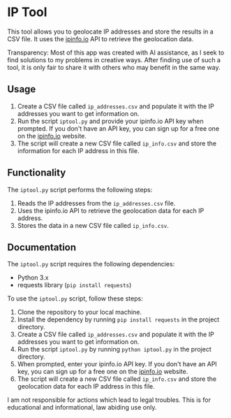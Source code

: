 # IP Tool

This tool allows you to geolocate IP addresses and store the results in a CSV file. It uses the [ipinfo.io](https://ipinfo.io) API to retrieve the geolocation data.

Transparency: Most of this app was created with AI assistance, as I seek to find solutions to my problems in creative ways. After finding use of such a tool, it is only fair to share it with others who may benefit in the same way.

## Usage

1. Create a CSV file called `ip_addresses.csv` and populate it with the IP addresses you want to get information on.
2. Run the script `iptool.py` and provide your ipinfo.io API key when prompted. If you don't have an API key, you can sign up for a free one on the [ipinfo.io](https://ipinfo.io/signup) website.
3. The script will create a new CSV file called `ip_info.csv` and store the information for each IP address in this file.

## Functionality

The `iptool.py` script performs the following steps:

1. Reads the IP addresses from the `ip_addresses.csv` file.
2. Uses the ipinfo.io API to retrieve the geolocation data for each IP address.
3. Stores the data in a new CSV file called `ip_info.csv`.

## Documentation

The `iptool.py` script requires the following dependencies:

- Python 3.x
- requests library (`pip install requests`)

To use the `iptool.py` script, follow these steps:

1. Clone the repository to your local machine.
2. Install the dependency by running `pip install requests` in the project directory.
3. Create a CSV file called `ip_addresses.csv` and populate it with the IP addresses you want to get information on.
4. Run the script `iptool.py` by running `python iptool.py` in the project directory.
5. When prompted, enter your ipinfo.io API key. If you don't have an API key, you can sign up for a free one on the [ipinfo.io](https://ipinfo.io/signup) website.
6. The script will create a new CSV file called `ip_info.csv` and store the geolocation data for each IP address in this file.

I am not responsible for actions which lead to legal troubles. This is for educational and informational, law abiding use only.
